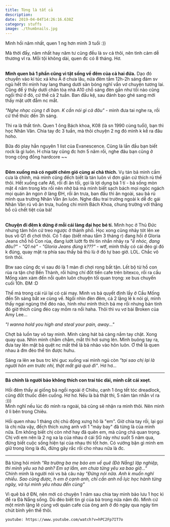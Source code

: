 ```yaml
---
title: Từng là tất cả
description: 
date: 2019-04-04T14:26:16.638Z
category: stuffs
image: ./thumbnails.jpg
---
```

Mình hồi năm nhất, quen 1 ng hơn mình 3 tuổi :))

Mà thời đấy, năm nhất hay năm tư cũng đều là sv cả thôi, nên tình cảm dễ thương vl ra.
Mỗi tội không dài, quen đc có 8 tháng. Hơ.<br/><br />

**Mình quen bả 1 phần cũng vì tật sống về đêm của cả hai đứa.** Dạo đó chuyển vào kí túc xá khu A ở chưa lâu, nửa đêm tầm 12h-2h sáng đám sv ngủ hết thì mình hay lang thang dưới sân bóng nghĩ vẩn vơ chuyện tương lai. Cũng để ý thấy dưới chân tòa nhà A10 chỗ sáng đèn gần như tối nào cũng ngồi thừ ở đó, cứ thế cả 2 tuần. Ban đầu kệ, sau đánh bạo ghé sang mới thấy mặt ướt đẫm nc mắt.

_"Nghe nhạc cùng t đi bạn. K cần nói gì cả đâu"_ - mình đưa tai nghe ra, rồi cứ thế thức đến 3h sáng.

Thì ra là thất tình. Quen 1 ông Bách khoa, K08 (là sn 1990 cùng tuổi), bạn thì học Nhân Văn. Chia tay đc 3 tuần, mà thôi chuyện 2 ng đó mình k kể ra đâu hoho.

Bữa đó play hẳn nguyên 1 list của Evanescence. Cũng là lần đầu bạn biết rock là gì luôn. H chia tay cũng đc hơn 5 năm rồi, nghe đâu bạn cũng ở trong cộng đồng hardcore ~~
<br/><br/>

**Đêm xuống mà có người chém gió cùng ai chả thích.** Vụ tán bả mình cầm cưa là chính, mà mình cũng đếch biết là tán luôn vì đơn giản cứ thích rủ thế thôi. Hết xuống cafe A6, rồi đi ăn tối, gọi là lợi dụng bả 1 tí - bả sống mòn mặt 4 năm trong ktx rồi nên nhờ bả mà mình biết sạch bách mọi ngóc ngách mọi quán ăn ngon ở làng ĐH, rồi ăn trưa, ban đầu thì ăn ngoài, sau bả rủ mình qua trường Nhân Văn ăn luôn. Nghe đâu trai trường ngoài k dễ đc gái Nhân Văn rủ vô ăn trưa, huống chi mình Bách Khoa, chung trường với thằng bồ cũ chết tiệt của bả!
<br /><br />

**Chuyện đi đêm k dừng ở mỗi cái làng đại học bé tí.** Mình học ở Thủ Đức nhưng tâm hồn cứ treo ngược ở thành phố. Học xong cũng nhảy tót lên xe bus vô Q1 đi chơi thôi. Có 1 dạo (biết nhau tầm 3 tháng r) đang hồi ở Gloria Jeans chỗ hồ Con rùa, đang lướt lướt fb thì tin nhắn nhảy ra _"ê nhóc, đang đâu?"_ - _"Q1 nè"_ - _"Gloria Jeans đúng k???"_ - wtf, mình thấy có cái đéo gì đó k đúng, quay mặt ra phía sau thấy bả thù lù ở đó tự bao giờ. LOL. Chắc vô tình thôi.

Btw sao cũng đc vì sau đó là 1 màn đi chơi rong bất tận. Lết bộ từ hồ con rùa ra tận chợ Bến Thành, rồi hứng chí đốt tiền cafe trên bitexco, rồi ra cầu Mống xàm xàm đến nỗi quên luôn chuyện tối quan trọng: xe bus chuyến cuối 10h. ĐM :D

Thế mà trong cái rủi lại có cái may. Mình vs bả quyết định lầy ở Cầu Mống đến 5h sáng bắt xe cùng về. Ngồi nhìn đèn đêm, cả 2 lặng lẽ k nói gì, mình thấy ngại ngùng thế đéo nào, hình như mình thích bả mẹ rồi nhưng bản tính đó giờ thích cũng đéo cạy mồm ra nổi haha. Thôi thì vu vơ bài Broken của Amy Lee...

_"I wanna hold you high and steal your pain, away..."_

Chợt bả luồn tay vô tay mình. Mình càng hát bả càng nắm tay chặt. Xong quay qua. Nhìn mình chằm chằm, mắt thì hơi sưng lên. Mình buông tay ra, đưa tay lên mặt bả quệt nc mắt thế là bả nhào vào hôn luôn. Ơ thế là quen nhau à đm đéo thể tin được huhu.

Sáng ra lên xe bus trc khi guc xuống vai mình ngủ còn _"tại sao chị lại là người hôn em trước nhỉ, thật mất giá quá đi"_. Hơ hơ...

___

**Bả chính là người bảo không thích con trai tóc dài, mình cắt cái xoẹt.**

Hồi đêm thấy ai giống bả ngồi ngoài ở Chiêu, cạnh 1 ông tết tóc dreadlock, cũng đốt thuốc điên cuồng. Hơ hơ. Nếu là bả thật thì, 5 năm tàn nhẫn vl ra :)))<br />
Mình nghĩ nếu lúc đó mình ra ngoài, bả cũng sẽ nhận ra mình thôi. Nên mình ở lì bên trong Chiêu.

Hồi quen nhau 1 tháng chị chủ động xưng hô là "em". Giờ chia tay rồi, lại gọi là chị nữa vậy, đếch thích xưng anh với 1 "máy bay" đã từng là của mình nữa. Em không biết chị còn nhớ hay đã quên em, mà cũng chả quan trọng. Chị với em nên là 2 ng xa lạ của nhau ở cái SG này như suốt 5 năm qua, đừng biết cuộc sống hiện tại của nhau thì tốt hơn. Có vướng bận gì mình em giữ trong lòng là đủ, đừng gây rắc rối cho nhau nữa là đc.

---

Bả từng hỏi mình _"Ra trường ba mẹ bảo em về quê (Đà Nẵng) lập nghiệp, thì mình yêu xa hả anh? Em sợ lắm, em chưa từng yêu xa bao giờ..."_<br />
Chính mình là người nói vs bả câu này _"Đừng nói nữa. Anh k muốn nghĩ nhiều. Sao cũng được, h em ở cạnh anh, chỉ cần anh nỗ lực học hành từng ngày, và tụi mình yêu nhau đến cùng"_

Vì quê bả ở ĐN, nên mới có chuyện 1 năm sau chia tay mình bảo lưu 1 học kì để ra Đà Nẵng sống. Dù đéo biết tin gì của bả trong nửa năm đó. Mình cứ một mình lặng lẽ cùng với quán cafe của ông anh ở đó ngày qua ngày tìm chút bình yên thế thôi.

`youtube: https://www.youtube.com/watch?v=hPC2Fp7IT7o`
